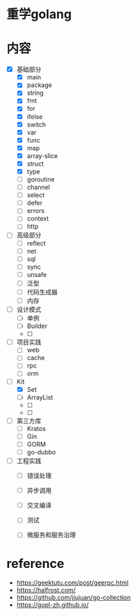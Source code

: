 # 重学golang

# 内容
- [x] 基础部分
    - [x] main
    - [x] package
    - [x] string
    - [x] fmt
    - [x] for 
    - [x] ifelse
    - [x] switch
    - [x] var
    - [x] func
    - [x] map
    - [x] array-slice
    - [x] struct
    - [x] type
    - [ ] goroutine
    - [ ] channel
    - [ ] select
    - [ ] defer
    - [ ] errors
    - [ ] context
    - [ ] http
- [ ] 高级部分
    - [ ] reflect
    - [ ] net
    - [ ] sql
    - [ ] sync
    - [ ] unsafe
    - [ ] 泛型
    - [ ] 代码生成器
    - [ ] 内存

- [ ] 设计模式
    - [ ] 单例
    - [ ] Builder
    - [ ] 

- [ ] 项目实践
    - [ ] web
    - [ ] cache
    - [ ] rpc
    - [ ] orm

- [ ] Kit
    - [x] Set
    - [ ] ArrayList
    - [ ] 
    - [ ] 


- [ ] 第三方库
    - [ ] Kratos
    - [ ] Gin
    - [ ] GORM
    - [ ] go-dubbo
    
- [ ] 工程实践
    - [ ] 错误处理
    - [ ] 异步调用
    - [ ] 交叉编译
    - [ ] 测试
    - [ ] 微服务和服务治理



# reference
* https://geektutu.com/post/geerpc.html
* https://halfrost.com/
* https://github.com/jiujuan/go-collection
* https://gopl-zh.github.io/